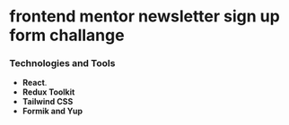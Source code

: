 # frontend mentor newsletter sign up form challange


### Technologies and Tools 
- **React**.
- **Redux Toolkit**
- **Tailwind CSS**
- **Formik and Yup**
 


